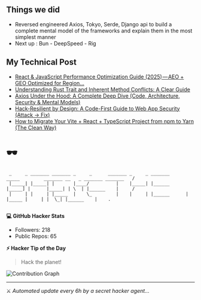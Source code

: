 ## Things we did 

- Reversed engineered Axios, Tokyo, Serde, Django api to build a complete mental model of the frameworks and explain them in the most simplest manner
- Next up : Bun - DeepSpeed - Rig 


## My Technical Post 

<!-- BLOG-POST-LIST:START -->
- [React &amp; JavaScript Performance Optimization Guide &lpar;2025&rpar; — AEO + GEO Optimized for Region…](https://medium.com/@md.abir1203/react-javascript-performance-optimization-guide-2025-aeo-geo-optimized-for-region-126acb8a9511?source=rss-b62bf3bb75c7------2)
- [Understanding Rust Trait and Inherent Method Conflicts: A Clear Guide](https://blog.stackademic.com/understanding-rust-trait-and-inherent-method-conflicts-a-clear-guide-8845e259a32e?source=rss-b62bf3bb75c7------2)
- [Axios Under the Hood: A Complete Deep Dive &lpar;Code, Architecture, Security &amp; Mental Models&rpar;](https://levelup.gitconnected.com/axios-under-the-hood-a-complete-deep-dive-code-architecture-security-mental-models-6adf049742f8?source=rss-b62bf3bb75c7------2)
- [Hack-Resilient by Design: A Code-First Guide to Web App Security &lpar;Attack → Fix&rpar;](https://levelup.gitconnected.com/hack-resilient-by-design-a-code-first-guide-to-web-app-security-attack-fix-a23d84e2e0ca?source=rss-b62bf3bb75c7------2)
- [How to Migrate Your Vite + React + TypeScript Project from npm to Yarn &lpar;The Clean Way&rpar;](https://levelup.gitconnected.com/how-to-migrate-your-vite-react-typescript-project-from-npm-to-yarn-the-clean-way-051001020f36?source=rss-b62bf3bb75c7------2)
<!-- BLOG-POST-LIST:END -->

# 🕶️ 

```
 _     _ _______ _______ _     _      _______ _     _ _______       _____         _______ __   _ _______ _______   /
 |_____| |_____| |       |____/          |    |_____| |______      |_____] |      |_____| | \  | |______    |     / 
 |     | |     | |_____  |    \_         |    |     | |______      |       |_____ |     | |  \_| |______    |    .  
                                                                                                                    
```

**💻 GitHub Hacker Stats**
- Followers: 218
- Public Repos: 65

**⚡ Hacker Tip of the Day**  
> Hack the planet!

![Contribution Graph](https://github-readme-activity-graph.vercel.app/graph?username=mdabir1203&theme=tokyo-night)

---
⚔️ *Automated update every 6h by a secret hacker agent...*
